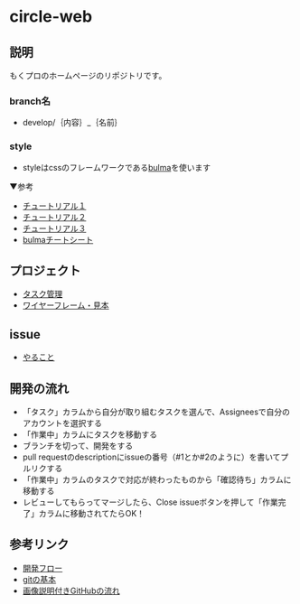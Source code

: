 # circle-web


## 説明 

もくプロのホームページのリポジトリです。

### branch名

- develop/｛内容｝_｛名前｝

### style

- styleはcssのフレームワークである[bulma](https://bulma.io/documentation/)を使います

▼参考
- [チュートリアル１](https://qiita.com/ochiochi/items/de1afd2d3fc8f6d3ea55)
- [チュートリアル２](https://qiita.com/ochiochi/items/19a4ac858483af9295b8)
- [チュートリアル３](https://qiita.com/ochiochi/items/23f96b5164686e8d62c1)
- [bulmaチートシート](https://segakuin.com/css/bulma/)


## プロジェクト

- [タスク管理](https://github.com/mokupuro/circle-web/projects/1)
- [ワイヤーフレーム・見本](https://cacoo.com/diagrams/dsKHZJ42zUawZPGo/7BD5E)

## issue

- [やること](https://github.com/mokupuro/circle-web/issues)

## 開発の流れ

- 「タスク」カラムから自分が取り組むタスクを選んで、Assigneesで自分のアカウントを選択する
- 「作業中」カラムにタスクを移動する
- ブランチを切って、開発をする
- pull requestのdescriptionにissueの番号（#1とか#2のように）を書いてプルリクする
- 「作業中」カラムのタスクで対応が終わったものから「確認待ち」カラムに移動する
- レビューしてもらってマージしたら、Close issueボタンを押して「作業完了」カラムに移動されてたらOK！


## 参考リンク

- [開発フロー](https://qiita.com/gumimin/items/63dcb36d4730213bd63a#issue)
- [gitの基本](https://github.com/hironomiu/Git-GitHub-Training/blob/master/training.md)
- [画像説明付きGitHubの流れ](https://github.com/hironomiu/Git-GitHub-Training/blob/master/additional.md)

